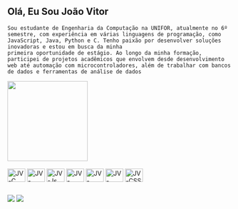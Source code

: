 ## Olá, Eu Sou João Vitor

<div>
  <a href:"https://github.com/joaoviitorsx">

    Sou estudante de Engenharia da Computação na UNIFOR, atualmente no 6º semestre, com experiência em várias linguagens de programação, como JavaScript, Java, Python e C. Tenho paixão por desenvolver soluções inovadoras e estou em busca da minha     
    primeira oportunidade de estágio. Ao longo da minha formação, participei de projetos acadêmicos que envolvem desde desenvolvimento web até automação com microcontroladores, além de trabalhar com bancos de dados e ferramentas de análise de dados
  
  <img height="180em" src="https://github-readme-stats.vercel.app/api?username=joaoviitorsx&show_icons=true&theme=radical">
</div>
  
<div style="display: inline_block"><br>
    <img align="center" alt="JV-C" height="30" width="40" src="https://cdn.jsdelivr.net/gh/devicons/devicon@latest/icons/c/c-original.svg" />
    <img align="center" alt="JV-JAVA" height="30" width="40" src="https://cdn.jsdelivr.net/gh/devicons/devicon@latest/icons/java/java-original.svg"/>
    <img align="center" alt="JV-Js" height="30" width="40" src="https://cdn.jsdelivr.net/gh/devicons/devicon/icons/javascript/javascript-original.svg">
    <img align="center" alt="JV-MYSQL" height="30" width="40" src="https://cdn.jsdelivr.net/gh/devicons/devicon@latest/icons/mysql/mysql-original-wordmark.svg"/>
    <img align="center" alt="JV-MONGODB" height="30" width="40" src="https://cdn.jsdelivr.net/gh/devicons/devicon@latest/icons/mongodb/mongodb-original-wordmark.svg"/>
    <img align="center" alt="JV-HTML" height="30" width="40" src="https://cdn.jsdelivr.net/gh/devicons/devicon/icons/html5/html5-original.svg">
    <img align="center" alt="JV-CSS" height="30" width="40" src="https://cdn.jsdelivr.net/gh/devicons/devicon/icons/css3/css3-original.svg">

    
          
          
          
    
</div>

##

<div>
  <a href="https://www.instagram.com/joaoviitorsx/" target="_blank"><img src="https://img.shields.io/badge/Instagram-E4405F?style=for-the-badge&logo=instagram&logoColor=white" target="_blank"></a>
  <a href="https://www.linkedin.com/in/joaoviitorsx/" target="_blank"><img src="https://img.shields.io/badge/LinkedIn-0077B5?style=for-the-badge&logo=linkedin&logoColor=white"></a>
</div>
  
